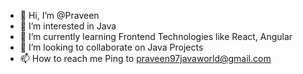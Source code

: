 - 👋 Hi, I’m @Praveen
- 👀 I’m interested in Java
- 🌱 I’m currently learning Frontend Technologies like React, Angular
- 💞️ I’m looking to collaborate on Java Projects
- 📫 How to reach me Ping to praveen97javaworld@gmail.com

<!---
PraveenJavaWorld/PraveenJavaWorld is a ✨ special ✨ repository because its `README.md` (this file) appears on your GitHub profile.
You can click the Preview link to take a look at your changes.
--->
